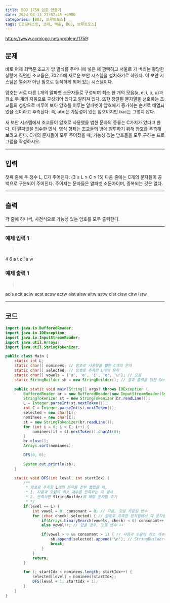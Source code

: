 ```yaml
---
title: BOJ 1759 암호 만들기
date: 2024-04-13 21:57:45 +0900
categories: [BOJ, 브루트포스]
tags: [코딩테스트, 코테, 백준, BOJ, 브루트포스]
---
```


<https://www.acmicpc.net/problem/1759>

## 문제
바로 어제 최백준 조교가 방 열쇠를 주머니에 넣은 채 깜빡하고 서울로 가 버리는 황당한 상황에 직면한 조교들은, 702호에 새로운 보안 시스템을 설치하기로 하였다. 이 보안 시스템은 열쇠가 아닌 암호로 동작하게 되어 있는 시스템이다.

암호는 서로 다른 L개의 알파벳 소문자들로 구성되며 최소 한 개의 모음(a, e, i, o, u)과 최소 두 개의 자음으로 구성되어 있다고 알려져 있다. 또한 정렬된 문자열을 선호하는 조교들의 성향으로 미루어 보아 암호를 이루는 알파벳이 암호에서 증가하는 순서로 배열되었을 것이라고 추측된다. 즉, abc는 가능성이 있는 암호이지만 bac는 그렇지 않다.

새 보안 시스템에서 조교들이 암호로 사용했을 법한 문자의 종류는 C가지가 있다고 한다. 이 알파벳을 입수한 민식, 영식 형제는 조교들의 방에 침투하기 위해 암호를 추측해 보려고 한다. C개의 문자들이 모두 주어졌을 때, 가능성 있는 암호들을 모두 구하는 프로그램을 작성하시오.

---
## 입력
첫째 줄에 두 정수 L, C가 주어진다. (3 ≤ L ≤ C ≤ 15) 다음 줄에는 C개의 문자들이 공백으로 구분되어 주어진다. 주어지는 문자들은 알파벳 소문자이며, 중복되는 것은 없다.

---
## 출력
각 줄에 하나씩, 사전식으로 가능성 있는 암호를 모두 출력한다.

---
### 예제 입력 1
> <pre>
4 6
a t c i s w
> </pre>

### 예제 출력 1
> <pre>
acis
acit
aciw
acst
acsw
actw
aist
aisw
aitw
astw
cist
cisw
citw
istw
> </pre>

---
## 코드

```java
import java.io.BufferedReader;
import java.io.IOException;
import java.io.InputStreamReader;
import java.util.Arrays;
import java.util.StringTokenizer;

public class Main {
    static int L;
    static char[] nominees; // 암호로 사용했을 법한 C개의 문자
    static char[] selected; // 암호로 추측한 L개의 문자
    static char[] vowels = {'a', 'e', 'i', 'o', 'u'}; // 모음
    static StringBuilder sb = new StringBuilder(); // 결과 출력을 위한 StringBuilder

    public static void main(String[] args) throws IOException {
        BufferedReader br = new BufferedReader(new InputStreamReader(System.in));
        StringTokenizer st = new StringTokenizer(br.readLine());
        L = Integer.parseInt(st.nextToken());
        int C = Integer.parseInt(st.nextToken());
        selected = new char[L];
        nominees = new char[C];
        st = new StringTokenizer(br.readLine());
        for (int i = 0; i < C; i++) {
            nominees[i] = st.nextToken().charAt(0);
        }
        br.close();
        Arrays.sort(nominees);

        DFS(0, 0);

        System.out.println(sb);
    }

    static void DFS(int level, int startIdx) {
        /**
         * 암호로 추측할 L개의 문자를 전부 뽑았을 때,
         * 1. 자음과 모음의 최소 개수를 만족하는 지 검사
         * 2. 만족하면 StringBuilder에 해당 문자열 추가
         * */
        if(level == L) {
            int vowel = 0, consonant = 0; // 자음, 모음 카운팅 변수
            for (char check: selected) { // 암호로 추측한 문자열에서 각 문자를 검사
                if(Arrays.binarySearch(vowels, check) < 0) consonant++; // 검사할 문자 check가 모음 배열 vowels에 없을 경우, 자음 변수 ++
                else vowel++; // 있을 경우, 모음 변수 ++

                if(vowel > 0 && consonant > 1) { // 자음과 모음의 최소 개수를 만족할 경우,
                    sb.append(selected).append('\n'); // StringBuilder에 문자열 추가
                    break;
                }
            }
            return;
        }

        for (; startIdx < nominees.length; startIdx++) {
            selected[level] = nominees[startIdx];
            DFS(level + 1, startIdx + 1);
        }
    }
}
```

